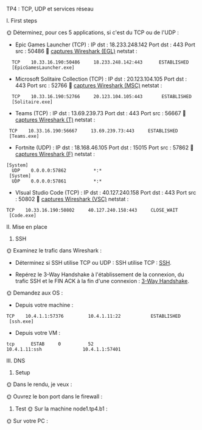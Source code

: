TP4 : TCP, UDP et services réseau

I. First steps

🌞 Déterminez, pour ces 5 applications, si c'est du TCP ou de l'UDP :

- Epic Games Launcher (TCP) :
IP dst : 18.233.248.142
Port dst : 443
Port src : 50486
🦈 [captures Wireshark (EGL)](Epic%20Games%20Launcher.pcapng)
netstat :
```
  TCP    10.33.16.190:50486     18.233.248.142:443      ESTABLISHED
  [EpicGamesLauncher.exe]
```

- Microsoft Solitaire Collection (TCP) :
IP dst : 20.123.104.105
Port dst : 443
Port src : 52766
🦈 [captures Wireshark (MSC)](Microsoft%20solitaire%20collection.pcapng)
netstat :
```
  TCP    10.33.16.190:52766     20.123.104.105:443       ESTABLISHED
  [Solitaire.exe]
```

- Teams (TCP) :
IP dst : 13.69.239.73
Port dst : 443
Port src : 56667
🦈 [captures Wireshark (T)](Teams.pcapng)
netstat :
```
 TCP    10.33.16.190:56667     13.69.239.73:443     ESTABLISHED
 [Teams.exe]
```

- Fortnite (UDP) :
IP dst : 18.168.46.105
Port dst : 15015
Port src : 57862
🦈 [captures Wireshark (F)](Fortnite(udp).pcapng)
netstat :
```
[System]
  UDP    0.0.0.0:57862          *:*
 [System]
  UDP    0.0.0.0:57861          *:*
```

- VIsual Studio Code (TCP) :
IP dst : 40.127.240.158
Port dst : 443
Port src : 50802
🦈 [captures Wireshark (VSC)](VS%20Code.pcapng)
netstat :
```
TCP    10.33.16.190:50802     40.127.240.158:443     CLOSE_WAIT
 [Code.exe]
```

II. Mise en place

1. SSH

🌞 Examinez le trafic dans Wireshark :


- Déterminez si SSH utilise TCP ou UDP :
SSH utilise TCP : [SSH](SSH%20(TCP).pcapng).

- Repérez le 3-Way Handshake à l'établissement de la connexion, du trafic SSH et le FIN ACK à la fin d'une connexion :
[3-Way Handshake](3-Way%20Handshake.pcapng).

🌞 Demandez aux OS :
- Depuis votre machine :
```
TCP    10.4.1.1:57376         10.4.1.11:22           ESTABLISHED
 [ssh.exe]
```
- Depuis votre VM :
```
tcp      ESTAB     0          52                               10.4.1.11:ssh               10.4.1.1:57401
```

III. DNS

1. Setup

🌞 Dans le rendu, je veux :


🌞 Ouvrez le bon port dans le firewall :


1. Test
🌞 Sur la machine node1.tp4.b1 :


🌞 Sur votre PC :
